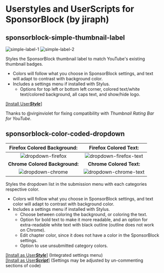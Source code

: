 # Userstyles and UserScripts for SponsorBlock (by jiraph)
## **sponsorblock-simple-thumbnail-label**  
![simple-label-1](https://user-images.githubusercontent.com/19298861/240079610-85643aa4-a7f7-4132-b16d-79f005dfd25c.jpg)
![simple-label-2](https://user-images.githubusercontent.com/19298861/240079614-019c0ab6-542d-4fef-87fd-7974ec8dffc2.jpg)
 
Styles the SponsorBlock thumbnail label to match YouTube's existing thumbnail badges. 
- Colors will follow what you choose in SponsorBlock settings, and text will adapt to contrast with background color. 
- Includes a settings menu if installed with Stylus. 
  - Options for top left or bottom left corner, colored text/white text/colored background, all caps text, and show/hide logo.

[[Install User***Style***]](https://gist.github.com/jiraph/e60d0a7ae7071f1f4ef060948d50a9a1/raw/sponsorblock.simplethumbnaillabels.user.css)

Thanks to @virginviolet for fixing compatibility with *Thumbnail Rating Bar for YouTube*.

## **sponsorblock-color-coded-dropdown**  

| **Firefox Colored Background:** |  **Firefox Colored Text:** |
| :-: | :-: |
| ![dropdown-firefox](https://user-images.githubusercontent.com/19298861/240079154-93f6a229-78ff-43c1-909e-7feb8c4033fa.png)|![dropdown-firefox-text](https://user-images.githubusercontent.com/19298861/280434320-399f1bce-8d60-4d0e-845a-8f8aeb363912.png)|
| **Chrome Colored Background:** | **Chrome Colored Text:** |
|![dropdown-chrome](https://user-images.githubusercontent.com/19298861/240078970-3cd3b8e0-a49a-411a-a78f-1a65fe8e18ce.png)|![dropdown-chrome-text](https://user-images.githubusercontent.com/19298861/280434322-693d6d16-7d64-4b93-95d0-c6b7102dab9e.png)|


Styles the dropdown list in the submission menu with each categories respective color.
- Colors will follow what you choose in SponsorBlock settings, and text color will adapt to contrast with background color. 
- Includes a settings menu if installed with Stylus.  
  - Choose between coloring the background, or coloring the text.
  - Option for bold text to make it more readable, and an option for extra-readable white text with black outline (outline does not work on Chrome).
  - Edit chapter color, since it does not have a color in the SponsorBlock settings.
  - Option to use unsubmitted category colors.

[[Install as User***Style***]](https://gist.github.com/jiraph/e60d0a7ae7071f1f4ef060948d50a9a1/raw/sponsorblock.colorcodeddropdown.user.css) (Integrated settings menu)  
[[Install as User***Script***]](https://gist.github.com/jiraph/e60d0a7ae7071f1f4ef060948d50a9a1/raw/sponsorblock.colorcodeddropdown.user.js) (Settings may be adjusted by un-commenting sections of code)